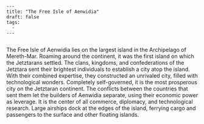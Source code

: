```
---
title: "The Free Isle of Aenwidia"
draft: false
tags:
  - 
---
 
```


The Free Isle of Aenwidia lies on the largest island in the Archipelago of Mereth-Mar. Roaming around the continent, it was the first island on which the Jetztarans settled. The clans, kingdoms, and confederations of the Jetztara sent their brightest individuals to establish a city atop the island. With their combined expertise, they constructed an unrivaled city, filled with technological wonders. Completely self-governed, it is the most prosperous city on the Jetztaran continent. The conflicts between the countries that sent them let the builders of Aenwidia separate, using their economic power as leverage. It is the center of all commerce, diplomacy, and technological research. Large airships dock at the edges of the island, ferrying cargo and passengers to the surface and other floating islands. 